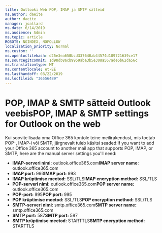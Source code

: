 ```yaml
---
title: Outlooki Web POP, IMAP ja SMTP sätteid
ms.author: daeite
author: daeite
manager: joallard
ms.date: 6/14/2019
ms.audience: Admin
ms.topic: article
ROBOTS: NOINDEX, NOFOLLOW
localization_priority: Normal
ms.custom: ''
ms.openlocfilehash: d25e3ea650bcd337640ab44574d109721639ce17
ms.sourcegitcommit: 1d98db8acb9959aba3b5e308a567ade6b62da56c
ms.translationtype: MT
ms.contentlocale: et-EE
ms.lasthandoff: 08/22/2019
ms.locfileid: "36556489"
---
```

# <a name="pop-imap--smtp-settings-for-outlook-on-the-web"></a><span data-ttu-id="a8c54-102">POP, IMAP & SMTP sätteid Outlook veebis</span><span class="sxs-lookup"><span data-stu-id="a8c54-102">POP, IMAP & SMTP settings for Outlook on the web</span></span>

<span data-ttu-id="a8c54-103">Kui soovite lisada oma Office 365 kontole teine meilirakendust, mis toetab POP-, IMAP-i või SMTP, järgnevalt tuleb käsitsi seaded:</span><span class="sxs-lookup"><span data-stu-id="a8c54-103">If you want to add your Office 365 account to another mail app that supports POP, IMAP, or SMTP, here are the manual server settings you'll need:</span></span>
  
- <span data-ttu-id="a8c54-104">**IMAP-serveri nimi:** outlook.office365.com</span><span class="sxs-lookup"><span data-stu-id="a8c54-104">**IMAP server name:** outlook.office365.com</span></span>
- <span data-ttu-id="a8c54-105">**IMAP port:** 993</span><span class="sxs-lookup"><span data-stu-id="a8c54-105">**IMAP port:** 993</span></span>
- <span data-ttu-id="a8c54-106">**IMAP krüptimise meetod:** SSL/TLS</span><span class="sxs-lookup"><span data-stu-id="a8c54-106">**IMAP encryption method:** SSL/TLS</span></span>
- <span data-ttu-id="a8c54-107">**POP-serveri nimi:** outlook.office365.com</span><span class="sxs-lookup"><span data-stu-id="a8c54-107">**POP server name:** outlook.office365.com</span></span>  
- <span data-ttu-id="a8c54-108">**POP-port:** 995</span><span class="sxs-lookup"><span data-stu-id="a8c54-108">**POP port:** 995</span></span>  
- <span data-ttu-id="a8c54-109">**POP krüptimise meetod:** SSL/TLS</span><span class="sxs-lookup"><span data-stu-id="a8c54-109">**POP encryption method:** SSL/TLS</span></span>  
- <span data-ttu-id="a8c54-110">**SMTP-serveri nimi:** smtp.office365.com</span><span class="sxs-lookup"><span data-stu-id="a8c54-110">**SMTP server name:** smtp.office365.com</span></span>
- <span data-ttu-id="a8c54-111">**SMTP port:** 587</span><span class="sxs-lookup"><span data-stu-id="a8c54-111">**SMTP port:** 587</span></span>
- <span data-ttu-id="a8c54-112">**SMTP krüptimise meetod:** STARTTLS</span><span class="sxs-lookup"><span data-stu-id="a8c54-112">**SMTP encryption method:** STARTTLS</span></span>